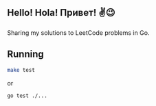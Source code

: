 ## Hello! Hola! Привет! ✌😉
Sharing my solutions to LeetCode problems in Go.

## Running
```bash
make test
```
or
```bash
go test ./...
```

